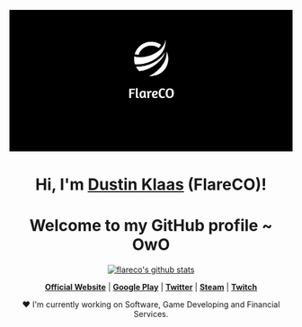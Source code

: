 <p align="center">
  <a href="https://www.flareco.net"><img src="flareco.png" alt="FlareCO Banner"></a>
</p>

<h1 align="center">Hi, I'm <a href="https://www.flareco.net">Dustin Klaas</a> (FlareCO)!</h1>
<h1 align="center">Welcome to my GitHub profile ~ OwO</h1>

<p align="center">
  <a href="https://github.com/flareco"><img src="https://github-readme-stats.vercel.app/api?username=flareco&hide_border=true&show_icons=true" alt="flareco's github stats"></a>
</p>

<p align="center">
  <strong><a href="https://www.flareco.net">Official Website</a></strong> |
  <strong><a href="https://play.google.com/store/apps/dev?id=8055225303972292814">Google Play</a></strong> |
  <strong><a href="https://twitter.com/mrflareco">Twitter</a></strong> |
  <strong><a href="https://steamcommunity.com/id/flareconet/">Steam</a></strong> |
  <strong><a href="https://www.twitch.tv/flareco">Twitch</a></strong>
</p>

<p align="center">❤ I'm currently working on Software, Game Developing and Financial Services.</p>

<!--
**FlareCO/flareco** is a ✨ _special_ ✨ repository because its `README.md` (this file) appears on your GitHub profile.

Here are some ideas to get you started:

- 🔭 I’m currently working on ...
- 🌱 I’m currently learning ...
- 👯 I’m looking to collaborate on ...
- 🤔 I’m looking for help with ...
- 💬 Ask me about ...
- 📫 How to reach me: ...
- 😄 Pronouns: ...
- ⚡ Fun fact: ...
-->
